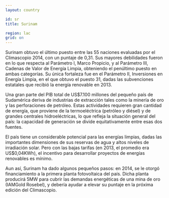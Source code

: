```yaml
---
layout: country

id: sr
title: Surinam

region: lac
grid: on
---
```

Surinam obtuvo el último puesto entre las 55 naciones evaluadas por el Climascopio 2014, con un puntaje de 0,31. Sus mayores debilidades fueron en lo que respecta al Parámetro I, Marco Propicio, y al Parámetro III, Cadenas de Valor de Energía Limpia, obteniendo el penúltimo puesto en ambas categorías. Su única fortaleza fue en el Parámetro II, Inversiones en Energía Limpia, en el que obtuvo el puesto 31, dadas las subvenciones estatales que recibió la energía renovable en 2013.

Una gran parte del PIB total de US$7.100 millones del pequeño país de Sudamérica deriva de industrias de extracción tales como la minería de oro y las perforaciones de petróleo. Estas actividades requieren gran cantidad de energía, que proviene de la termoeléctrica (petróleo y diésel) y de grandes centrales hidroeléctricas, lo que refleja la situación general del país: la capacidad de generación se divide equitativamente entre esas dos fuentes.

El país tiene un considerable potencial para las energías limpias, dadas las importantes dimensiones de sus reservas de agua y altos niveles de irradiación solar. Pero con las bajas tarifas (en 2013, el promedio era US$0,04KWh), el incentivo para desarrollar proyectos de energías renovables es mínimo.

Aun así, Surinam ha dado algunos pequeños pasos: en 2014, se le otorgó financiamiento a la primera planta fotovoltaica del país. Dicha planta producirá 5MW para cubrir las demandas energéticas de una mina de oro (IAMGold Rosebel), y debería ayudar a elevar su puntaje en la próxima edición del Climascopio.